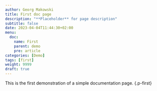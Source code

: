 ```yaml
---
author: Georg Makowski
title: First doc page
description: "**Placeholder** for page description"
subtitle: false
date: 2023-04-04T11:44:30+02:00 
menu:
  doc: 
    name: First
    parent: demo 
    pre: article
categories: [Demo]
tags: [first]
weight: 9999
draft: true
---
```


This is the first demonstration of a simple documentation page.
{.p-first}
<!--more-->

